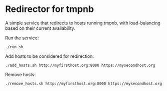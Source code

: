 # Redirector for tmpnb

A simple service that redirects to hosts running tmpnb,
with load-balancing based on their current availability.

Run the service:

    ./run.sh

Add hosts to be considered for redirection:

    ./add_hosts.sh http://myfirsthost.org:8000 https://mysecondhost.org

Remove hosts:

    ./remove_hosts.sh http://myfirsthost.org:8000 https://mysecondhost.org

